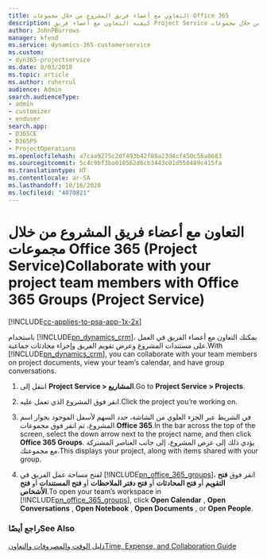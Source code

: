 ```yaml
---
title: التعاون مع أعضاء فريق المشروع من خلال مجموعات Office 365
description: كيفية التعاون مع أعضاء فريق Project Service من خلال مجموعات Office 365
author: JohnPBurrows
manager: kfend
ms.service: dynamics-365-customerservice
ms.custom:
- dyn365-projectservice
ms.date: 8/03/2018
ms.topic: article
ms.author: ruhercul
audience: Admin
search.audienceType:
- admin
- customizer
- enduser
search.app:
- D365CE
- D365PS
- ProjectOperations
ms.openlocfilehash: a7caa9275c2df493b42f08a23d4cf450c56a8683
ms.sourcegitcommit: 5c4c9bf3ba018562d6cb3443c01d550489c415fa
ms.translationtype: HT
ms.contentlocale: ar-SA
ms.lasthandoff: 10/16/2020
ms.locfileid: "4070821"
---
```

# <a name="collaborate-with-your-project-team-members-with-office-365-groups-project-service"></a><span data-ttu-id="458e8-103">التعاون مع أعضاء فريق المشروع من خلال مجموعات Office 365 (Project Service)</span><span class="sxs-lookup"><span data-stu-id="458e8-103">Collaborate with your project team members with Office 365 Groups (Project Service)</span></span>

[!INCLUDE[cc-applies-to-psa-app-1x-2x](../includes/cc-applies-to-psa-app-1x-2x.md)]

<span data-ttu-id="458e8-104">باستخدام [!INCLUDE[pn_dynamics_crm](../includes/pn-dynamics-crm.md)]، يمكنك التعاون مع أعضاء الفريق في العمل على مستندات المشروع وعرض تقويم الفريق وإجراء محادثات جماعية.</span><span class="sxs-lookup"><span data-stu-id="458e8-104">With [!INCLUDE[pn_dynamics_crm](../includes/pn-dynamics-crm.md)], you can collaborate with your team members on project documents, view your team’s calendar, and have group conversations.</span></span>  
  
1. <span data-ttu-id="458e8-105">انتقل إلى **Project Service > المشاريع**.</span><span class="sxs-lookup"><span data-stu-id="458e8-105">Go to **Project Service > Projects**.</span></span>  
  
2. <span data-ttu-id="458e8-106">انقر فوق المشروع الذي تعمل عليه.</span><span class="sxs-lookup"><span data-stu-id="458e8-106">Click the project you’re working on.</span></span>  
  
3. <span data-ttu-id="458e8-107">في الشريط عبر الجزء العلوي من الشاشة، حدد السهم لأسفل الموجود بجوار اسم المشروع، ثم انقر فوق مجموعات **Office 365**.</span><span class="sxs-lookup"><span data-stu-id="458e8-107">In the bar across the top of the screen, select the down arrow next to the project name, and then click **Office 365 Groups**.</span></span> <span data-ttu-id="458e8-108">يؤدي ذلك إلى عرض المشروع، إلى جانب العناصر المشتركة مع مجموعتك.</span><span class="sxs-lookup"><span data-stu-id="458e8-108">This displays your project, along with items shared with your group.</span></span>  
  
4. <span data-ttu-id="458e8-109">لفتح مساحة عمل الفريق في [!INCLUDE[pn_office_365_groups](../includes/pn-office-365-groups.md)]، انقر فوق **فتح التقويم** أو **فتح المحادثات** أو **فتح دفتر الملاحظات** أو **فتح المستندات** أو **فتح الأشخاص**.</span><span class="sxs-lookup"><span data-stu-id="458e8-109">To open your team’s workspace in [!INCLUDE[pn_office_365_groups](../includes/pn-office-365-groups.md)], click **Open Calendar** , **Open Conversations** , **Open Notebook** , **Open Documents** , or **Open People**.</span></span>  
  
### <a name="see-also"></a><span data-ttu-id="458e8-110">راجع أيضًا</span><span class="sxs-lookup"><span data-stu-id="458e8-110">See Also</span></span>  
 [<span data-ttu-id="458e8-111">دليل الوقت والمصروفات والتعاون</span><span class="sxs-lookup"><span data-stu-id="458e8-111">Time, Expense, and Collaboration Guide</span></span>](../psa/time-expense-collaboration-guide.md)
